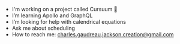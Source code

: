 -  I'm working on a project called Cursuum 📅
-  I’m learning Apollo and GraphQL
-  I’m looking for help with calendrical equations
-  Ask me about scheduling
-  How to reach me: charles.gaudreau.jackson.creation@gmail.com
